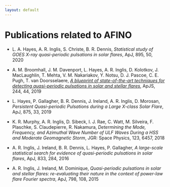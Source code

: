 ```yaml
---
layout: default
---
```


# Publications related to AFINO
  - L. A. Hayes, A. R. Inglis, S. Christe, B. R. Dennis, *Statistical study of GOES X-ray quasi-periodic pulsations in solar flares*, ApJ, 895, 50, 2020

  - A. M. Broomhall, J. M. Davenport, L. Hayes, A. R. Inglis, D. Kolotkov, J. MacLaughlin, T. Mehta, V. M. Nakariakov, Y. Notsu, D. J. Pascoe, C. E. Pugh, T. van Doorsselaere, [*A blueprint of state-of-the-art techniques for detecting quasi-periodic pulsations in solar and stellar flares*](https://iopscience.iop.org/article/10.3847/1538-4365/ab40b3), ApJS, 244, 44, 2019

  - L. Hayes, P. Gallagher, B. R. Dennis, J. Ireland, A. R. Inglis, D. Morosan, *Persistent Quasi-periodic Pulsations during a Large X-class Solar Flare*, ApJ, 875, 33, 2019
  
  - K. R. Murphy, A. R. Inglis, D. Sibeck, I. J. Rae, C. Watt, M. Silveira, F. Plaschke, S. Claudepierre, R. Nakamura, *Determining the Mode, Frequency, and Azimuthal Wave Number of ULF Waves During a HSS and Moderate Geomagnetic Storm*, JGR: Space Physics, 123, 6457, 2018

  - A. R. Inglis, J. Ireland, B. R. Dennis, L. Hayes, P. Gallagher, *A large-scale statistical search for evidence of quasi-periodic pulsations in solar flares*, ApJ, 833, 284, 2016
  
  - A. R. Inglis, J. Ireland, M. Dominique, *Quasi-periodic pulsations in solar and stellar flares: re-evaluating their nature in the context of power-law flare Fourier spectra*, ApJ, 798, 108, 2015
